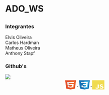 # ADO_WS

## 

<h3> Integrantes <br></h3>

<div>  
 Elvis Oliveira <br>
 Carlos Hardman <br>
 Matheus Oliveira <br>
 Anthony Stapf <br>
 <div>

 <h3> Github's <br></h3>
  
<div>
 <img height="150em" src="https://github-readme-stats.vercel.app/api/top-langs/?username=ElvisCostaOliveira&layout=compact&langs_count=16&theme=tokyonight"> 
  <a href="[https://github.com/elviscostaoliveira/](https://github.com/elviscostaoliveira/)"> 
  <a href="[https://github.com/kirbyns/](https://github.com/kirbyns/)"> 
  
</div>

<div align="center" style="display: inline_block">
<img align="center" alt="Ally-HTML" height="30" width="40" src="https://raw.githubusercontent.com/devicons/devicon/master/icons/html5/html5-original.svg">
  <img align="center" alt="Ally-CSS" height="30" width="40" src="https://raw.githubusercontent.com/devicons/devicon/master/icons/css3/css3-original.svg">
  <img align="center" alt="Ally-Js" height="30" width="40" src="https://raw.githubusercontent.com/devicons/devicon/master/icons/javascript/javascript-plain.svg">
  </div>
